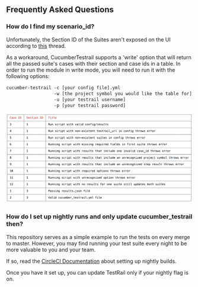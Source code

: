 ## Frequently Asked Questions

### How do I find my scenario_id?

Unfortunately, the Section ID of the Suites aren't exposed on the UI according to [this](https://discuss.gurock.com/t/how-to-get-the-section-id-of-the-test-suite/2871/5) thread.

As a workaround, CucumberTestrail supports a 'write' option that will return all the passed suite's cases with their section and case ids in a table.
In order to run the module in write mode, you will need to run it with the following options:

```
cucumber-testrail -c [your config file].yml
                  -w [the project symbol you would like the table for]
                  -u [your testrail username]
                  -p [your testrail password]
```

<img alt= "Write Mode Response Sample in Command Line" src="images/writeModeResponse.png"/>

### How do I set up nightly runs and only update cucumber_testrail then?

This repository serves as a simple example to run the tests on every merge to master.
However, you may find running your test suite every night to be more valuable to you and your team.

If so, read the [CircleCI Documentation](https://circleci.com/docs/nightly-builds/) about setting up nightly builds.

Once you have it set up, you can update TestRail only if your nightly flag is on.
